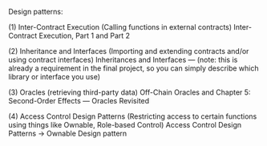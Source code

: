 Design patterns:

(1) Inter-Contract Execution (Calling functions in external contracts) Inter-Contract Execution, Part 1 and Part 2

(2) Inheritance and Interfaces (Importing and extending contracts and/or using contract interfaces) Inheritances and Interfaces — (note: this is already a requirement in the final project, so you can simply describe which library or interface you use)

(3) Oracles (retrieving third-party data) Off-Chain Oracles and Chapter 5: Second-Order Effects — Oracles Revisited

(4) Access Control Design Patterns (Restricting access to certain functions using things like Ownable, Role-based Control) Access Control Design Patterns
-> Ownable Design pattern


